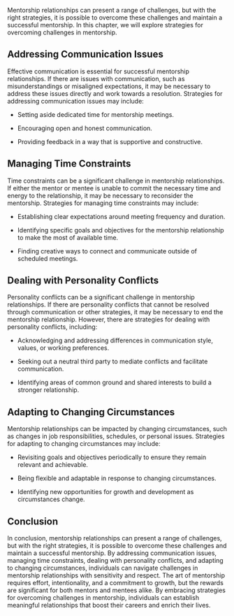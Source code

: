 
Mentorship relationships can present a range of challenges, but with the right strategies, it is possible to overcome these challenges and maintain a successful mentorship. In this chapter, we will explore strategies for overcoming challenges in mentorship.

Addressing Communication Issues
-------------------------------

Effective communication is essential for successful mentorship relationships. If there are issues with communication, such as misunderstandings or misaligned expectations, it may be necessary to address these issues directly and work towards a resolution. Strategies for addressing communication issues may include:

* Setting aside dedicated time for mentorship meetings.

* Encouraging open and honest communication.

* Providing feedback in a way that is supportive and constructive.

Managing Time Constraints
-------------------------

Time constraints can be a significant challenge in mentorship relationships. If either the mentor or mentee is unable to commit the necessary time and energy to the relationship, it may be necessary to reconsider the mentorship. Strategies for managing time constraints may include:

* Establishing clear expectations around meeting frequency and duration.

* Identifying specific goals and objectives for the mentorship relationship to make the most of available time.

* Finding creative ways to connect and communicate outside of scheduled meetings.

Dealing with Personality Conflicts
----------------------------------

Personality conflicts can be a significant challenge in mentorship relationships. If there are personality conflicts that cannot be resolved through communication or other strategies, it may be necessary to end the mentorship relationship. However, there are strategies for dealing with personality conflicts, including:

* Acknowledging and addressing differences in communication style, values, or working preferences.

* Seeking out a neutral third party to mediate conflicts and facilitate communication.

* Identifying areas of common ground and shared interests to build a stronger relationship.

Adapting to Changing Circumstances
----------------------------------

Mentorship relationships can be impacted by changing circumstances, such as changes in job responsibilities, schedules, or personal issues. Strategies for adapting to changing circumstances may include:

* Revisiting goals and objectives periodically to ensure they remain relevant and achievable.

* Being flexible and adaptable in response to changing circumstances.

* Identifying new opportunities for growth and development as circumstances change.

Conclusion
----------

In conclusion, mentorship relationships can present a range of challenges, but with the right strategies, it is possible to overcome these challenges and maintain a successful mentorship. By addressing communication issues, managing time constraints, dealing with personality conflicts, and adapting to changing circumstances, individuals can navigate challenges in mentorship relationships with sensitivity and respect. The art of mentorship requires effort, intentionality, and a commitment to growth, but the rewards are significant for both mentors and mentees alike. By embracing strategies for overcoming challenges in mentorship, individuals can establish meaningful relationships that boost their careers and enrich their lives.
